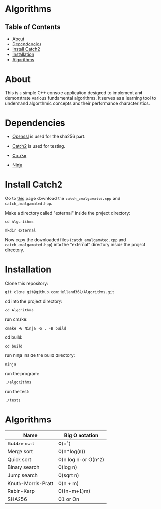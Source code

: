 # Algorithms

## Table of Contents

- [About](#About)
- [Dependencies](#Dependencies)
- [Install Catch2](#Install-Catch2)
- [Installation](#Installation)
- [Algorithms](#Algorithms)

# About

This is a simple C++ console application designed to implement and demonstrate various fundamental algorithms. It serves as a learning tool to understand algorithmic concepts and their performance characteristics.

# Dependencies

- [Openssl](https://www.openssl.org/) is used for the sha256 part.

- [Catch2](https://github.com/catchorg/Catch2) is used for testing.

- [Cmake](https://cmake.org/)

- [Ninja](https://ninja-build.org/)

# Install Catch2

Go to [this](https://github.com/catchorg/Catch2/releases/tag/v3.8.1) page download the `catch_amalgamated.cpp` and `catch_amalgamated.hpp`.

Make a directory called "external" inside the project directory:

```
cd Algorithms
```

```
mkdir external
```

Now copy the downloaded files (`catch_amalgamated.cpp` and `catch_amalgamated.hpp`) into the "external" directory inside the project directory.

# Installation

Clone this repository:

```
git clone git@github.com:Helland369/Algorithms.git
```

cd into the project directory:

```
cd Algorithms
```

run cmake:

```
cmake -G Ninja -S . -B build
```

cd build:

```
cd build
```

run ninja inside the build directory:
```
ninja
```

run the program:
```
./algorithms
```

run the test:
```
./tests
```

# Algorithms

| Name               | Big O notation       |
|--------------------|----------------------|
| Bubble sort        | O(n²)                |
| Merge sort         | O(n*log(n))          |
| Quick sort         | O(n log n) or O(n^2) |
| Binary search      | O(log n)             |
| Jump search        | O(sqrt n)            |
| Knuth-Morris-Pratt | O(n + m)             |
| Rabin-Karp         | O((n-m+1)m)          |
| SHA256             | O1 or On             |
